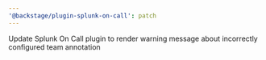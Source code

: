 ```yaml
---
'@backstage/plugin-splunk-on-call': patch
---
```


Update Splunk On Call plugin to render warning message about incorrectly configured team annotation

